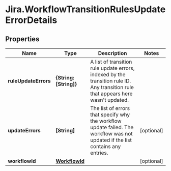 # Jira.WorkflowTransitionRulesUpdateErrorDetails

## Properties

Name | Type | Description | Notes
------------ | ------------- | ------------- | -------------
**ruleUpdateErrors** | **{String: [String]}** | A list of transition rule update errors, indexed by the transition rule ID. Any transition rule that appears here wasn&#39;t updated. | 
**updateErrors** | **[String]** | The list of errors that specify why the workflow update failed. The workflow was not updated if the list contains any entries. | [optional] 
**workflowId** | [**WorkflowId**](WorkflowId.md) |  | [optional] 


